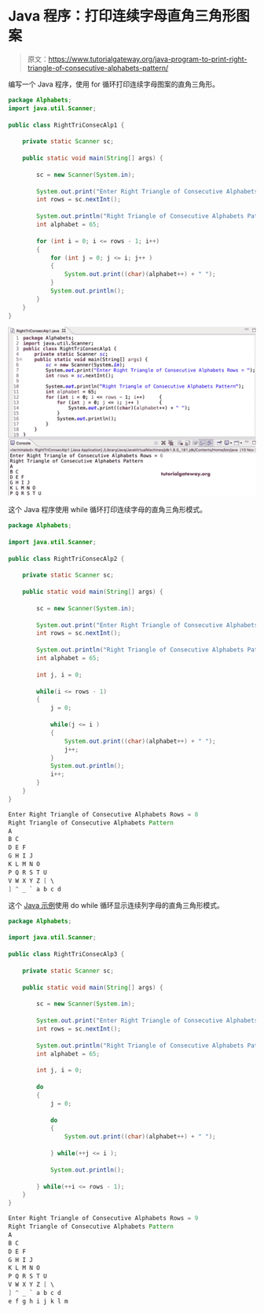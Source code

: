 # Java 程序：打印连续字母直角三角形图案

> 原文：<https://www.tutorialgateway.org/java-program-to-print-right-triangle-of-consecutive-alphabets-pattern/>

编写一个 Java 程序，使用 for 循环打印连续字母图案的直角三角形。

```java
package Alphabets;
import java.util.Scanner;

public class RightTriConsecAlp1 {

	private static Scanner sc;

	public static void main(String[] args) {

		sc = new Scanner(System.in);	

		System.out.print("Enter Right Triangle of Consecutive Alphabets Rows = ");
		int rows = sc.nextInt();

		System.out.println("Right Triangle of Consecutive Alphabets Pattern");
		int alphabet = 65;

		for (int i = 0; i <= rows - 1; i++) 
		{
			for (int j = 0; j <= i; j++ ) 	
			{
				System.out.print((char)(alphabet++) + " ");
			}
			System.out.println();
		}
	}
}
```

![Java Program to Print Right Triangle of Consecutive Alphabets Pattern](img/7eecdcd4264e13311f5c5879cafdaf38.png)

这个 Java 程序使用 while 循环打印连续字母的直角三角形模式。

```java
package Alphabets;

import java.util.Scanner;

public class RightTriConsecAlp2 {

	private static Scanner sc;

	public static void main(String[] args) {

		sc = new Scanner(System.in);	

		System.out.print("Enter Right Triangle of Consecutive Alphabets Rows = ");
		int rows = sc.nextInt();

		System.out.println("Right Triangle of Consecutive Alphabets Pattern");
		int alphabet = 65;

		int j, i = 0; 

		while(i <= rows - 1) 
		{
			j = 0;

			while(j <= i ) 	
			{
				System.out.print((char)(alphabet++) + " ");
				j++;
			}
			System.out.println();
			i++;
		}
	}
}
```

```java
Enter Right Triangle of Consecutive Alphabets Rows = 8
Right Triangle of Consecutive Alphabets Pattern
A 
B C 
D E F 
G H I J 
K L M N O 
P Q R S T U 
V W X Y Z [ \ 
] ^ _ ` a b c d 
```

这个 [Java 示例](https://www.tutorialgateway.org/learn-java-programs/)使用 do while 循环显示连续列字母的直角三角形模式。

```java
package Alphabets;

import java.util.Scanner;

public class RightTriConsecAlp3 {

	private static Scanner sc;

	public static void main(String[] args) {

		sc = new Scanner(System.in);	

		System.out.print("Enter Right Triangle of Consecutive Alphabets Rows = ");
		int rows = sc.nextInt();

		System.out.println("Right Triangle of Consecutive Alphabets Pattern");
		int alphabet = 65;

		int j, i = 0; 

		do
		{
			j = 0;

			do 	
			{
				System.out.print((char)(alphabet++) + " ");

			} while(++j <= i );

			System.out.println();

		} while(++i <= rows - 1);
	}
}
```

```java
Enter Right Triangle of Consecutive Alphabets Rows = 9
Right Triangle of Consecutive Alphabets Pattern
A 
B C 
D E F 
G H I J 
K L M N O 
P Q R S T U 
V W X Y Z [ \ 
] ^ _ ` a b c d 
e f g h i j k l m 
```